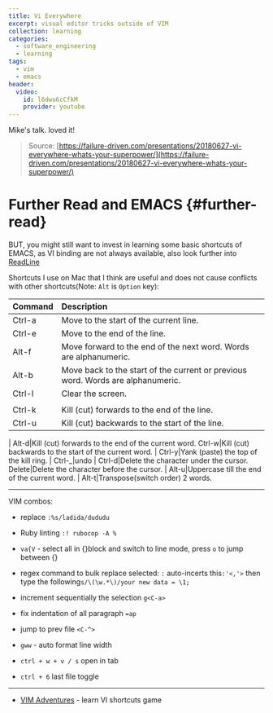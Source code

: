 ```yaml
---
title: Vi Everywhere
excerpt: visual editor tricks outside of VIM
collection: learning
categories:
  - software_engineering
  - learning
tags:
  - vim
  - emacs
header:
  video:
    id: l6dwu6cCfkM
    provider: youtube
---
```


Mike's talk. loved it!

> Source:
[https://failure-driven.com/presentations/20180627-vi-everywhere-whats-your-superpower/](https://failure-driven.com/presentations/20180627-vi-everywhere-whats-your-superpower/)

# Further Read and EMACS {#further-read}
BUT, you might still want to invest in learning some basic shortcuts of EMACS, as VI binding are not always available, also look further into [ReadLine](https://readline.kablamo.org/emacs.html)

Shortcuts I use on Mac that I think are useful and does not cause conflicts with other shortcuts(Note: `Alt` is `Option` key):

|Command|Description|
|:---|:---|
|Ctrl-a|Move to the start of the current line.|
Ctrl-e|Move to the end of the line.
Alt-f|Move forward to the end of the next word. Words are alphanumeric.
Alt-b|Move back to the start of the current or previous word. Words are alphanumeric.
Ctrl-l|Clear the screen.
|||
Ctrl-k|Kill (cut) forwards to the end of the line.
Ctrl-u|Kill (cut) backwards to the start of the line.
|
Alt-d|Kill (cut) forwards to the end of the current word.
Ctrl-w|Kill (cut) backwards to the start of the current word.
|
Ctrl-y|Yank (paste) the top of the kill ring.
|
Ctrl-_|undo
|
Ctrl-d|Delete the character under the cursor.
Delete|Delete the character before the cursor.
|
Alt-u|Uppercase till the end of the current word.
|
Alt-t|Transpose(switch order) 2 words.

---

VIM combos:

- replace `:%s/ladida/dududu`
- Ruby linting `:! rubocop -A %`
- `va{V` - select all in {}block and switch to line mode, press `o` to jump between {}
- regex command to bulk replace selected: `:` auto-incerts this`:'<,'>` then type the following`s/\(\w.*\)/your new data = \1;`
- increment sequentially the selection `g<C-a>`
- fix indentation of all paragraph `=ap`
- jump to prev file `<C-^>`


- `gww`  - auto format line width
- `ctrl + w + v / s` open in tab
- `ctrl + 6` last file toggle

---

- [VIM Adventures](https://vim-adventures.com/) - learn VI shortcuts game

